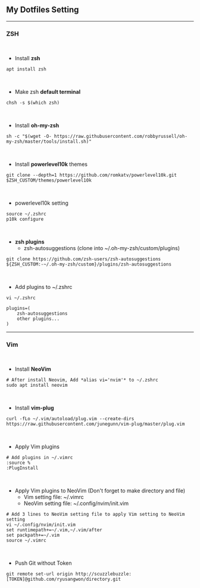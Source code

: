 ## My Dotfiles Setting

----
### ZSH
<br>

- Install **zsh**
```
apt install zsh
```

<br>

- Make zsh **default terminal**
```
chsh -s $(which zsh)
```

<br>

- Install **oh-my-zsh**
```
sh -c "$(wget -O- https://raw.githubusercontent.com/robbyrussell/oh-my-zsh/master/tools/install.sh)"
```

<br>

- Install **powerlevel10k** themes
```
git clone --depth=1 https://github.com/romkatv/powerlevel10k.git $ZSH_CUSTOM/themes/powerlevel10k
```

<br>

- powerlevel10k setting
```
source ~/.zshrc
p10k configure
```

<br>

- **zsh plugins**
    - zsh-autosuggestions (clone into ~/.oh-my-zsh/custom/plugins)
```
git clone https://github.com/zsh-users/zsh-autosuggestions ${ZSH_CUSTOM:-~/.oh-my-zsh/custom}/plugins/zsh-autosuggestions
```

<br>

- Add plugins to ~/.zshrc

```
vi ~/.zshrc

plugins=( 
    zsh-autosuggestions
    other plugins...
)
```
----

### Vim

<br>

- Install **NeoVim**

```
# After install Neovim, Add *alias vi='nvim'* to ~/.zshrc
sudo apt install neovim
```

<br>

- Install **vim-plug**

```
curl -fLo ~/.vim/autoload/plug.vim --create-dirs https://raw.githubusercontent.com/junegunn/vim-plug/master/plug.vim
```

<br>

- Apply Vim plugins
```
# Add plugins in ~/.vimrc
:source %
:PlugInstall
```

<br>

- Apply Vim plugins to NeoVim (Don't forget to make directory and file)
    - Vim setting file: ~/.vimrc
    - NeoVim setting file: ~/.config/nvim/init.vim

```
# Add 3 lines to NeoVim setting file to apply Vim setting to NeoVim setting
vi ~/.config/nvim/init.vim
set runtimepath+=~/.vim,~/.vim/after
set packpath+=~/.vim
source ~/.vimrc
```

<br>

- Push Git without Token

```
git remote set-url origin http://scuzzlebuzzle:[TOKEN]@github.com/ryusangwon/directory.git
```
